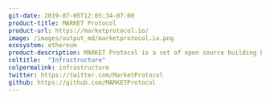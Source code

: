 ```yaml
---
git-date: 2019-07-05T12:05:34-07:00
product-title: MARKET Protocol
product-url: https://marketprotocol.io/
image: /images/output_md/marketprotocol.io.png
ecosystem: ethereum
product-description: MARKET Protocol is a set of open source building blocks enabling third parties to create applications for decentralized exchanges and derivatives trading on the Ethereum blockchain.
coltitle:  "Infrastructure"
colpermalink: infrastructure
twitter: https://twitter.com/MarketProtocol
github: https://github.com/MARKETProtocol
---
```

